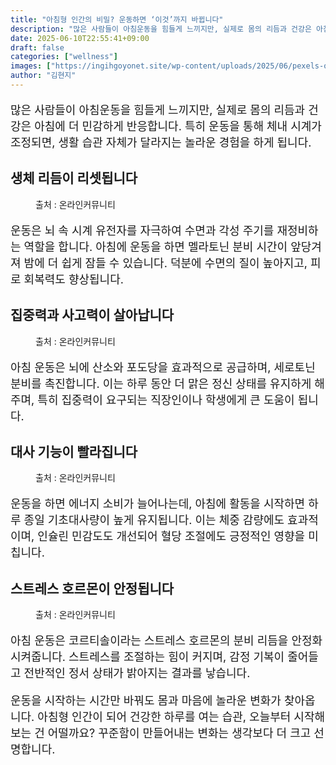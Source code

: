 ```yaml
---
title: "아침형 인간의 비밀? 운동하면 ‘이것’까지 바뀝니다"
description: "많은 사람들이 아침운동을 힘들게 느끼지만, 실제로 몸의 리듬과 건강은 아침에 더 민감하게 반응합니다. 특히 운동을 통해 체내 시계가 조정되면, 생활 습관 자체가 달라지는 놀라운 경험을 하게 됩니다."
date: 2025-06-10T22:55:41+09:00
draft: false
categories: ["wellness"]
images: ["https://ingihgoyonet.site/wp-content/uploads/2025/06/pexels-olly-3768592-1024x683.jpg", "https://ingihgoyonet.site/wp-content/uploads/2025/06/pexels-yankrukov-7640443-1024x683.jpg", "https://ingihgoyonet.site/wp-content/uploads/2025/06/pexels-olly-863977-1024x683.jpg", "https://ingihgoyonet.site/wp-content/uploads/2025/06/pexels-olly-3807758-1024x1024.jpg"]
author: "김현지"
---
```


<p style="font-size:18px">많은 사람들이 아침운동을 힘들게 느끼지만, 실제로 몸의 리듬과 건강은 아침에 더 민감하게 반응합니다. 특히 운동을 통해 체내 시계가 조정되면, 생활 습관 자체가 달라지는 놀라운 경험을 하게 됩니다.</p> <h2 >생체 리듬이 리셋됩니다</h2> <figure ><img src="https://ingihgoyonet.site/wp-content/uploads/2025/06/pexels-olly-3768592-1024x683.jpg" alt="" style="aspect-ratio:16/9;object-fit:cover"/><figcaption >출처 : 온라인커뮤니티</figcaption></figure> <p style="font-size:18px">운동은 뇌 속 시계 유전자를 자극하여 수면과 각성 주기를 재정비하는 역할을 합니다. 아침에 운동을 하면 멜라토닌 분비 시간이 앞당겨져 밤에 더 쉽게 잠들 수 있습니다. 덕분에 수면의 질이 높아지고, 피로 회복력도 향상됩니다.</p> <h2 >집중력과 사고력이 살아납니다</h2> <figure ><img src="https://ingihgoyonet.site/wp-content/uploads/2025/06/pexels-yankrukov-7640443-1024x683.jpg" alt="" style="aspect-ratio:16/9;object-fit:cover"/><figcaption >출처 : 온라인커뮤니티</figcaption></figure> <p style="font-size:18px">아침 운동은 뇌에 산소와 포도당을 효과적으로 공급하며, 세로토닌 분비를 촉진합니다. 이는 하루 동안 더 맑은 정신 상태를 유지하게 해주며, 특히 집중력이 요구되는 직장인이나 학생에게 큰 도움이 됩니다.</p> <h2 >대사 기능이 빨라집니다</h2> <figure ><img src="https://ingihgoyonet.site/wp-content/uploads/2025/06/pexels-olly-863977-1024x683.jpg" alt="" style="aspect-ratio:16/9;object-fit:cover"/><figcaption >출처 : 온라인커뮤니티</figcaption></figure> <p style="font-size:18px">운동을 하면 에너지 소비가 늘어나는데, 아침에 활동을 시작하면 하루 종일 기초대사량이 높게 유지됩니다. 이는 체중 감량에도 효과적이며, 인슐린 민감도도 개선되어 혈당 조절에도 긍정적인 영향을 미칩니다.</p> <h2 >스트레스 호르몬이 안정됩니다</h2> <figure ><img src="https://ingihgoyonet.site/wp-content/uploads/2025/06/pexels-olly-3807758-1024x1024.jpg" alt="" style="aspect-ratio:16/9;object-fit:cover"/><figcaption >출처 : 온라인커뮤니티</figcaption></figure> <p style="font-size:18px">아침 운동은 코르티솔이라는 스트레스 호르몬의 분비 리듬을 안정화 시켜줍니다. 스트레스를 조절하는 힘이 커지며, 감정 기복이 줄어들고 전반적인 정서 상태가 밝아지는 결과를 낳습니다.</p> <p style="font-size:18px">운동을 시작하는 시간만 바꿔도 몸과 마음에 놀라운 변화가 찾아옵니다. 아침형 인간이 되어 건강한 하루를 여는 습관, 오늘부터 시작해보는 건 어떨까요? 꾸준함이 만들어내는 변화는 생각보다 더 크고 선명합니다.</p>